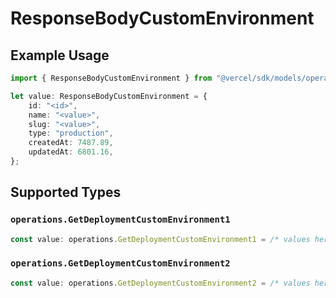 # ResponseBodyCustomEnvironment

## Example Usage

```typescript
import { ResponseBodyCustomEnvironment } from "@vercel/sdk/models/operations";

let value: ResponseBodyCustomEnvironment = {
    id: "<id>",
    name: "<value>",
    slug: "<value>",
    type: "production",
    createdAt: 7487.89,
    updatedAt: 6801.16,
};
```

## Supported Types

### `operations.GetDeploymentCustomEnvironment1`

```typescript
const value: operations.GetDeploymentCustomEnvironment1 = /* values here */
```

### `operations.GetDeploymentCustomEnvironment2`

```typescript
const value: operations.GetDeploymentCustomEnvironment2 = /* values here */
```

